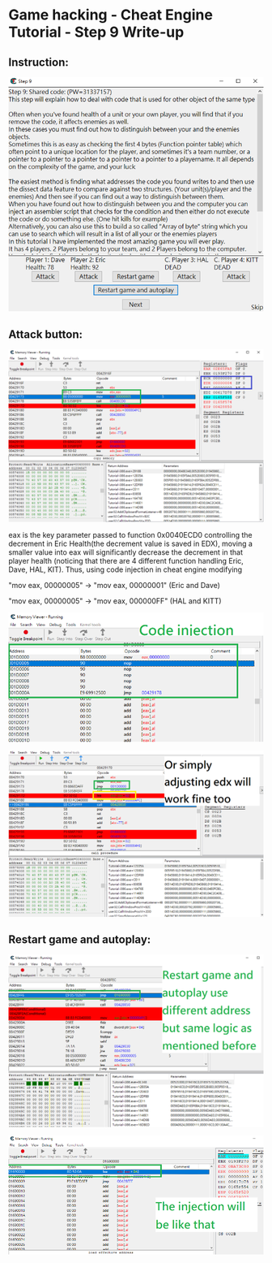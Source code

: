 # Game hacking - Cheat Engine Tutorial - Step 9 Write-up

## Instruction:

![](.gitbook/assets/cheatgame.png)

## Attack button:

![](.gitbook/assets/1-1-.png)

eax is the key parameter passed to function 0x0040ECD0 controlling the decrement in Eric Health\(the decrement value is saved in EDX\), moving a smaller value into eax will significantly decrease the decrement in that player health \(noticing that there are 4 different function handling Eric, Dave, HAL, KIT\). Thus, using code injection in cheat engine modifying

"mov eax, 00000005" -&gt; "mov eax, 00000001" \(Eric and Dave\)

"mov eax, 00000005" -&gt; "mov eax, 000000FF" \(HAL and KITT\)

![](.gitbook/assets/code_injection.png)

![](.gitbook/assets/2-1-.png)

## Restart game and autoplay:

![](.gitbook/assets/code_injection_auto.png)

![](.gitbook/assets/code_injection_auto_2.png)

